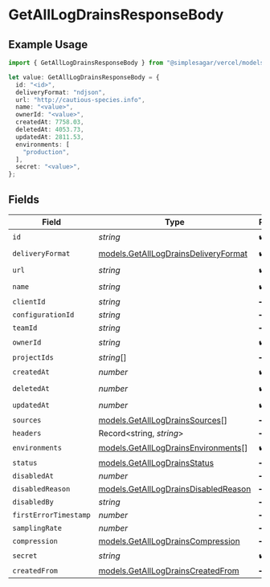 # GetAllLogDrainsResponseBody

## Example Usage

```typescript
import { GetAllLogDrainsResponseBody } from "@simplesagar/vercel/models/getalllogdrainsop.js";

let value: GetAllLogDrainsResponseBody = {
  id: "<id>",
  deliveryFormat: "ndjson",
  url: "http://cautious-species.info",
  name: "<value>",
  ownerId: "<value>",
  createdAt: 7758.03,
  deletedAt: 4053.73,
  updatedAt: 2811.53,
  environments: [
    "production",
  ],
  secret: "<value>",
};
```

## Fields

| Field                                                                              | Type                                                                               | Required                                                                           | Description                                                                        |
| ---------------------------------------------------------------------------------- | ---------------------------------------------------------------------------------- | ---------------------------------------------------------------------------------- | ---------------------------------------------------------------------------------- |
| `id`                                                                               | *string*                                                                           | :heavy_check_mark:                                                                 | N/A                                                                                |
| `deliveryFormat`                                                                   | [models.GetAllLogDrainsDeliveryFormat](../models/getalllogdrainsdeliveryformat.md) | :heavy_check_mark:                                                                 | N/A                                                                                |
| `url`                                                                              | *string*                                                                           | :heavy_check_mark:                                                                 | N/A                                                                                |
| `name`                                                                             | *string*                                                                           | :heavy_check_mark:                                                                 | N/A                                                                                |
| `clientId`                                                                         | *string*                                                                           | :heavy_minus_sign:                                                                 | N/A                                                                                |
| `configurationId`                                                                  | *string*                                                                           | :heavy_minus_sign:                                                                 | N/A                                                                                |
| `teamId`                                                                           | *string*                                                                           | :heavy_minus_sign:                                                                 | N/A                                                                                |
| `ownerId`                                                                          | *string*                                                                           | :heavy_check_mark:                                                                 | N/A                                                                                |
| `projectIds`                                                                       | *string*[]                                                                         | :heavy_minus_sign:                                                                 | N/A                                                                                |
| `createdAt`                                                                        | *number*                                                                           | :heavy_check_mark:                                                                 | N/A                                                                                |
| `deletedAt`                                                                        | *number*                                                                           | :heavy_check_mark:                                                                 | N/A                                                                                |
| `updatedAt`                                                                        | *number*                                                                           | :heavy_check_mark:                                                                 | N/A                                                                                |
| `sources`                                                                          | [models.GetAllLogDrainsSources](../models/getalllogdrainssources.md)[]             | :heavy_minus_sign:                                                                 | N/A                                                                                |
| `headers`                                                                          | Record<string, *string*>                                                           | :heavy_minus_sign:                                                                 | N/A                                                                                |
| `environments`                                                                     | [models.GetAllLogDrainsEnvironments](../models/getalllogdrainsenvironments.md)[]   | :heavy_check_mark:                                                                 | N/A                                                                                |
| `status`                                                                           | [models.GetAllLogDrainsStatus](../models/getalllogdrainsstatus.md)                 | :heavy_minus_sign:                                                                 | N/A                                                                                |
| `disabledAt`                                                                       | *number*                                                                           | :heavy_minus_sign:                                                                 | N/A                                                                                |
| `disabledReason`                                                                   | [models.GetAllLogDrainsDisabledReason](../models/getalllogdrainsdisabledreason.md) | :heavy_minus_sign:                                                                 | N/A                                                                                |
| `disabledBy`                                                                       | *string*                                                                           | :heavy_minus_sign:                                                                 | N/A                                                                                |
| `firstErrorTimestamp`                                                              | *number*                                                                           | :heavy_minus_sign:                                                                 | N/A                                                                                |
| `samplingRate`                                                                     | *number*                                                                           | :heavy_minus_sign:                                                                 | N/A                                                                                |
| `compression`                                                                      | [models.GetAllLogDrainsCompression](../models/getalllogdrainscompression.md)       | :heavy_minus_sign:                                                                 | N/A                                                                                |
| `secret`                                                                           | *string*                                                                           | :heavy_check_mark:                                                                 | N/A                                                                                |
| `createdFrom`                                                                      | [models.GetAllLogDrainsCreatedFrom](../models/getalllogdrainscreatedfrom.md)       | :heavy_minus_sign:                                                                 | N/A                                                                                |